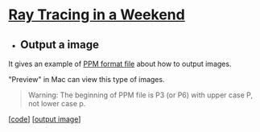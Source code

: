 # [Ray Tracing in a Weekend](https://raytracing.github.io/books/RayTracingInOneWeekend.html)

* ## Output a image 

It gives an example of [PPM format file](http://netpbm.sourceforge.net/doc/ppm.html) about how to output images.

"Preview" in Mac can view this type of images.
> Warning: The beginning of PPM file is P3 (or P6) with upper case P, not lower case p.

[[code](https://github.com/yinghua-cs/Ray-Tracing/blob/main/Ray-Tracing-in-a-weekend/PPMexample.cpp)]  [[output image](https://github.com/yinghua-cs/Ray-Tracing/blob/main/Ray-Tracing-in-a-weekend/rgb.ppm)]
